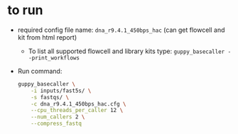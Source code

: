 # to run

* required config file name: `dna_r9.4.1_450bps_hac` (can get flowcell and kit from html report)
    * To list all supported flowcell and library kits type: ``guppy_basecaller --print_workflows``

* Run command: 

    ```bash
    guppy_basecaller \
        -i inputs/fast5s/ \
        -s fastqs/ \
        -c dna_r9.4.1_450bps_hac.cfg \
        --cpu_threads_per_caller 12 \
        --num_callers 2 \
        --compress_fastq
    ```